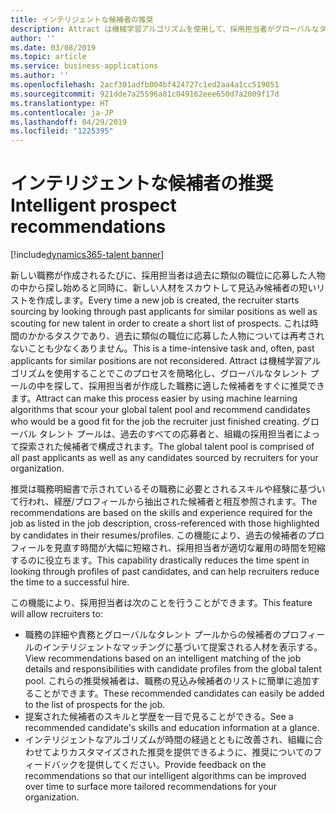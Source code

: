 ```yaml
---
title: インテリジェントな候補者の推奨
description: Attract は機械学習アルゴリズムを使用して、採用担当者がグローバルなタレント プールの中から新しい職務に適した候補者を探し出すのをサポートします。
author: ''
ms.date: 03/08/2019
ms.topic: article
ms.service: business-applications
ms.author: ''
ms.openlocfilehash: 2acf301adfb004bf424727c1ed2aa4a1cc519051
ms.sourcegitcommit: 921dde7a25596a81c049162eee650d7a2009f17d
ms.translationtype: HT
ms.contentlocale: ja-JP
ms.lasthandoff: 04/29/2019
ms.locfileid: "1225395"
---
```

# <a name="intelligent-prospect-recommendations"></a><span data-ttu-id="02e81-103">インテリジェントな候補者の推奨</span><span class="sxs-lookup"><span data-stu-id="02e81-103">Intelligent prospect recommendations</span></span>
[!include[dynamics365-talent banner](../../includes/dynamics365-talent.md)]

<span data-ttu-id="02e81-104">新しい職務が作成されるたびに、採用担当者は過去に類似の職位に応募した人物の中から探し始めると同時に、新しい人材をスカウトして見込み候補者の短いリストを作成します。</span><span class="sxs-lookup"><span data-stu-id="02e81-104">Every time a new job is created, the recruiter starts sourcing by looking through past applicants for similar positions as well as scouting for new talent in order to create a short list of prospects.</span></span> <span data-ttu-id="02e81-105">これは時間のかかるタスクであり、過去に類似の職位に応募した人物については再考されないことも少なくありません。</span><span class="sxs-lookup"><span data-stu-id="02e81-105">This is a time-intensive task and, often, past applicants for similar positions are not reconsidered.</span></span> <span data-ttu-id="02e81-106">Attract は機械学習アルゴリズムを使用することでこのプロセスを簡略化し、グローバルなタレント プールの中を探して、採用担当者が作成した職務に適した候補者をすぐに推奨できます。</span><span class="sxs-lookup"><span data-stu-id="02e81-106">Attract can make this process easier by using machine learning algorithms that scour your global talent pool and recommend candidates who would be a good fit for the job the recruiter just finished creating.</span></span> <span data-ttu-id="02e81-107">グローバル タレント プールは、過去のすべての応募者と、組織の採用担当者によって探索された候補者で構成されます。</span><span class="sxs-lookup"><span data-stu-id="02e81-107">The global talent pool is comprised of all past applicants as well as any candidates sourced by recruiters for your organization.</span></span>

<span data-ttu-id="02e81-108">推奨は職務明細書で示されているその職務に必要とされるスキルや経験に基づいて行われ、経歴/プロフィールから抽出された候補者と相互参照されます。</span><span class="sxs-lookup"><span data-stu-id="02e81-108">The recommendations are based on the skills and experience required for the job as listed in the job description, cross-referenced with those highlighted by candidates in their resumes/profiles.</span></span> <span data-ttu-id="02e81-109">この機能により、過去の候補者のプロフィールを見直す時間が大幅に短縮され、採用担当者が適切な雇用の時間を短縮するのに役立ちます。</span><span class="sxs-lookup"><span data-stu-id="02e81-109">This capability drastically reduces the time spent in looking through profiles of past candidates, and can help recruiters reduce the time to a successful hire.</span></span> 

<span data-ttu-id="02e81-110">この機能により、採用担当者は次のことを行うことができます。</span><span class="sxs-lookup"><span data-stu-id="02e81-110">This feature will allow recruiters to:</span></span>

- <span data-ttu-id="02e81-111">職務の詳細や責務とグローバルなタレント プールからの候補者のプロフィールのインテリジェントなマッチングに基づいて提案される人材を表示する。</span><span class="sxs-lookup"><span data-stu-id="02e81-111">View recommendations based on an intelligent matching of the job details and responsibilities with candidate profiles from the global talent pool.</span></span> <span data-ttu-id="02e81-112">これらの推奨候補者は、職務の見込み候補者のリストに簡単に追加することができます。</span><span class="sxs-lookup"><span data-stu-id="02e81-112">These recommended candidates can easily be added to the list of prospects for the job.</span></span> 
- <span data-ttu-id="02e81-113">提案された候補者のスキルと学歴を一目で見ることができる。</span><span class="sxs-lookup"><span data-stu-id="02e81-113">See a recommended candidate's skills and education information at a glance.</span></span>
- <span data-ttu-id="02e81-114">インテリジェントなアルゴリズムが時間の経過とともに改善され、組織に合わせてよりカスタマイズされた推奨を提供できるように、推奨についてのフィードバックを提供してください。</span><span class="sxs-lookup"><span data-stu-id="02e81-114">Provide feedback on the recommendations so that our intelligent algorithms can be improved over time to surface more tailored recommendations for your organization.</span></span> 
